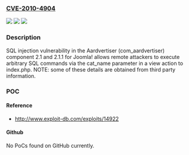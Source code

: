 ### [CVE-2010-4904](https://cve.mitre.org/cgi-bin/cvename.cgi?name=CVE-2010-4904)
![](https://img.shields.io/static/v1?label=Product&message=n%2Fa&color=blue)
![](https://img.shields.io/static/v1?label=Version&message=n%2Fa&color=blue)
![](https://img.shields.io/static/v1?label=Vulnerability&message=n%2Fa&color=brighgreen)

### Description

SQL injection vulnerability in the Aardvertiser (com_aardvertiser) component 2.1 and 2.1.1 for Joomla! allows remote attackers to execute arbitrary SQL commands via the cat_name parameter in a view action to index.php.  NOTE: some of these details are obtained from third party information.

### POC

#### Reference
- http://www.exploit-db.com/exploits/14922

#### Github
No PoCs found on GitHub currently.

